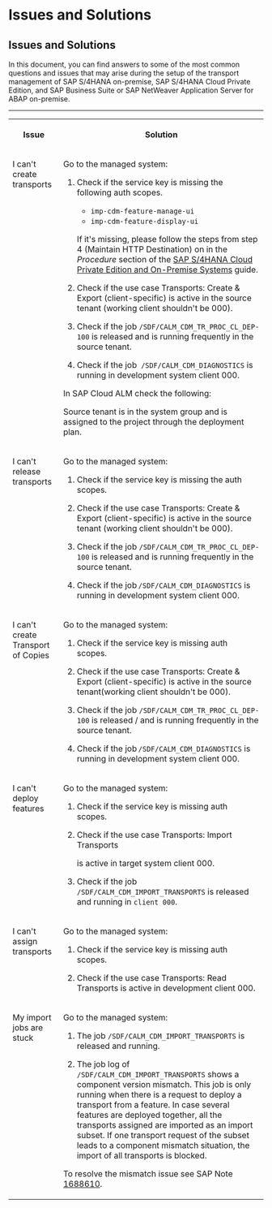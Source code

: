 <!-- loiof32dc37d10fa475f84819f46b2720095 -->

# Issues and Solutions



<a name="loiof32dc37d10fa475f84819f46b2720095__section_svw_sxj_d1c"/>

## Issues and Solutions

In this document, you can find answers to some of the most common questions and issues that may arise during the setup of the transport management of SAP S/4HANA on-premise, SAP S/4HANA Cloud Private Edition, and SAP Business Suite or SAP NetWeaver Application Server for ABAP on-premise.

****


<table>
<tr>
<th valign="top">

Issue

</th>
<th valign="top">

Solution

</th>
</tr>
<tr>
<td valign="top">

I can't create transports

</td>
<td valign="top">

Go to the managed system:

1.  Check if the service key is missing the following auth scopes.

    -   `imp-cdm-feature-manage-ui`
    -   `imp-cdm-feature-display-ui`

    If it's missing, please follow the steps from step 4 \(Maintain HTTP Destination\) on in the *Procedure* section of the [SAP S/4HANA Cloud Private Edition and On-Premise Systems](https://help.sap.com/docs/cloud-alm/setup-administration/change-transport-system#procedure) guide.

2.  Check if the use case Transports: Create & Export \(client-specific\) is active in the source tenant \(working client shouldn't be 000\).

3.  Check if the job `/SDF/CALM_CDM_TR_PROC_CL_DEP-100` is released and is running frequently in the source tenant.

4.  Check if the job` /SDF/CALM_CDM_DIAGNOSTICS` is running in development system client 000.


In SAP Cloud ALM check the following:

Source tenant is in the system group and is assigned to the project through the deployment plan.

</td>
</tr>
<tr>
<td valign="top">

I can't release transports

</td>
<td valign="top">

Go to the managed system:

1.  Check if the service key is missing the auth scopes.

2.  Check if the use case Transports: Create & Export \(client-specific\) is active in the source tenant \(working client shouldn't be 000\).

3.  Check if the job `/SDF/CALM_CDM_TR_PROC_CL_DEP-100` is released and is running frequently in the source tenant.

4.  Check if the job `/SDF/CALM_CDM_DIAGNOSTICS` is running in development system client 000.




</td>
</tr>
<tr>
<td valign="top">

I can't create Transport of Copies

</td>
<td valign="top">

Go to the managed system:

1.  Check if the service key is missing auth scopes.

2.  Check if the use case Transports: Create & Export \(client-specific\) is active in the source tenant\(working client shouldn't be 000\).

3.  Check if the job `/SDF/CALM_CDM_TR_PROC_CL_DEP-100` is released / and is running frequently in the source tenant.

4.  Check if the job `/SDF/CALM_CDM_DIAGNOSTICS` is running in development system client 000.




</td>
</tr>
<tr>
<td valign="top">

I can't deploy features

</td>
<td valign="top">

Go to the managed system:

1.  Check if the service key is missing auth scopes.

2.  Check if the use case Transports: Import Transports

    is active in target system client 000.

3.  Check if the job `/SDF/CALM_CDM_IMPORT_TRANSPORTS` is released and running in `client 000`.




</td>
</tr>
<tr>
<td valign="top">

I can't assign transports

</td>
<td valign="top">

Go to the managed system:

1.  Check if the service key is missing auth scopes.

2.  Check if the use case Transports: Read Transports is active in development client 000.




</td>
</tr>
<tr>
<td valign="top">

My import jobs are stuck

</td>
<td valign="top">

Go to the managed system:

1.  The job `/SDF/CALM_CDM_IMPORT_TRANSPORTS` is released and running.

2.  The job log of `/SDF/CALM_CDM_IMPORT_TRANSPORTS` shows a component version mismatch. This job is only running when there is a request to deploy a transport from a feature. In case several features are deployed together, all the transports assigned are imported as an import subset. If one transport request of the subset leads to a component mismatch situation, the import of all transports is blocked.


To resolve the mismatch issue see SAP Note [1688610](https://me.sap.com/notes/1688610).

</td>
</tr>
</table>

